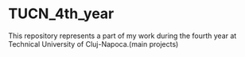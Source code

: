 # TUCN_4th_year

This repository represents a part of my work during the fourth year at Technical University of Cluj-Napoca.(main projects)
